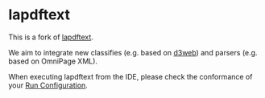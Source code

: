 lapdftext
=========

This is a fork of [lapdftext](https://github.com/BMKEG/lapdftext/wiki/System-Overview).

We aim to integrate new classifies (e.g. based on [d3web](http://www.d3web.de)) and parsers (e.g. based on OmniPage XML).

When executing lapdftext from the IDE, please check the conformance of your [Run Configuration](IntelliJ-Settings.png).